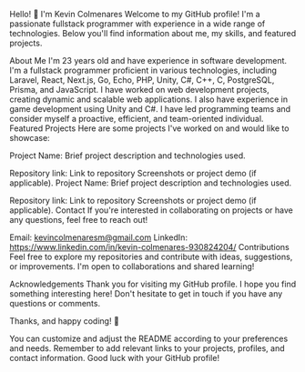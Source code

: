 Hello! 👋 I'm Kevin Colmenares
Welcome to my GitHub profile! I'm a passionate fullstack programmer with experience in a wide range of technologies. Below you'll find information about me, my skills, and featured projects.

About Me
I'm 23 years old and have experience in software development.
I'm a fullstack programmer proficient in various technologies, including Laravel, React, Next.js, Go, Echo, PHP, Unity, C#, C++, C, PostgreSQL, Prisma, and JavaScript.
I have worked on web development projects, creating dynamic and scalable web applications.
I also have experience in game development using Unity and C#.
I have led programming teams and consider myself a proactive, efficient, and team-oriented individual.
Featured Projects
Here are some projects I've worked on and would like to showcase:

Project Name: Brief project description and technologies used.

Repository link: Link to repository
Screenshots or project demo (if applicable).
Project Name: Brief project description and technologies used.

Repository link: Link to repository
Screenshots or project demo (if applicable).
Contact
If you're interested in collaborating on projects or have any questions, feel free to reach out!

Email: kevincolmenaresm@gmail.com
LinkedIn: https://www.linkedin.com/in/kevin-colmenares-930824204/
Contributions
Feel free to explore my repositories and contribute with ideas, suggestions, or improvements. I'm open to collaborations and shared learning!

Acknowledgements
Thank you for visiting my GitHub profile. I hope you find something interesting here! Don't hesitate to get in touch if you have any questions or comments.

Thanks, and happy coding! 🚀

You can customize and adjust the README according to your preferences and needs. Remember to add relevant links to your projects, profiles, and contact information. Good luck with your GitHub profile!
